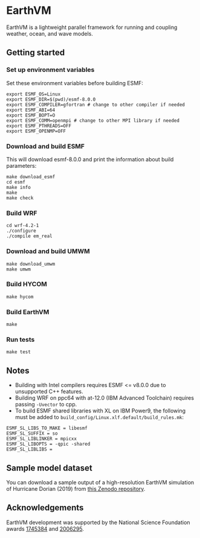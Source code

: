 # EarthVM

EarthVM is a lightweight parallel framework for running and coupling
weather, ocean, and wave models.

## Getting started

### Set up environment variables

Set these environment variables before building ESMF:

```
export ESMF_OS=Linux
export ESMF_DIR=$(pwd)/esmf-8.0.0
export ESMF_COMPILER=gfortran # change to other compiler if needed
export ESMF_ABI=64
export ESMF_BOPT=O
export ESMF_COMM=openmpi # change to other MPI library if needed
export ESMF_PTHREADS=OFF
export ESMF_OPENMP=OFF
```

### Download and build ESMF

This will download esmf-8.0.0 and print the information about build parameters:

```
make download_esmf
cd esmf
make info 
make
make check
```

### Build WRF

```
cd wrf-4.2-1
./configure
./compile em_real
```

### Download and build UMWM

```
make download_umwm
make umwm
```

### Build HYCOM

```
make hycom
```

### Build EarthVM

```
make
```

### Run tests

```
make test
```

## Notes

* Building with Intel compilers requires ESMF <= v8.0.0
due to unsupported C++ features.
* Building WRF on ppc64 with at-12.0 (IBM Advanced Toolchain) 
requires passing `-Uvector` to cpp.
* To build ESMF shared libraries with XL on IBM Power9, the following
must be added to `build_config/Linux.xlf.default/build_rules.mk`:

```
ESMF_SL_LIBS_TO_MAKE = libesmf
ESMF_SL_SUFFIX = so
ESMF_SL_LIBLINKER = mpicxx
ESMF_SL_LIBOPTS = -qpic -shared
ESMF_SL_LIBLIBS =
```

## Sample model dataset

You can download a sample output of a high-resolution EarthVM simulation
of Hurricane Dorian (2019) from
[this Zenodo repository](https://zenodo.org/records/6127367).

## Acknowledgements

EarthVM development was supported by the National Science Foundation awards
[1745384](https://www.nsf.gov/awardsearch/showAward?AWD_ID=1745384) and
[2006295](https://www.nsf.gov/awardsearch/showAward?AWD_ID=2006295).